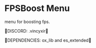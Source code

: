 # FPSBoost Menu

menu for boosting fps.

🌴DISCORD: .vincyxir🌴

🌹DEPENDENCIES: ox_lib and es_extended🌹
